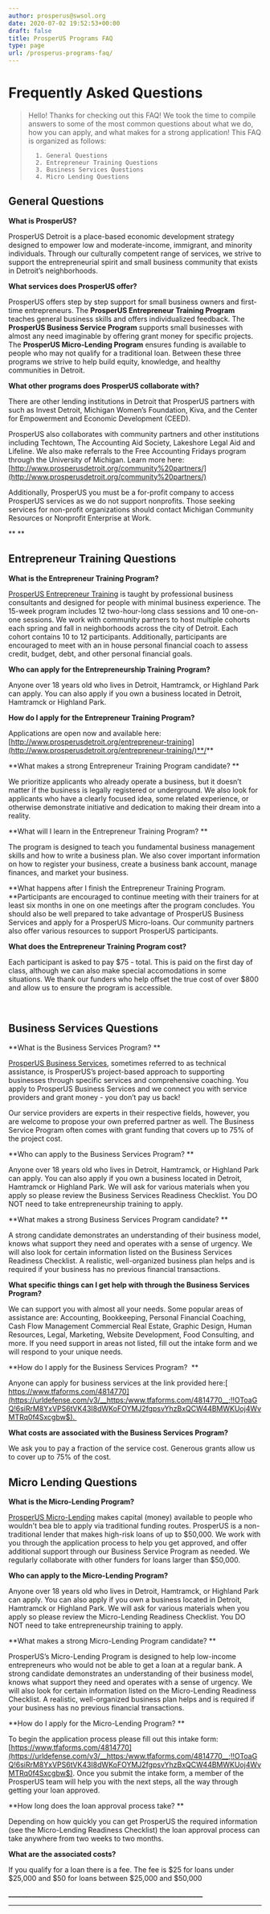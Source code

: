 ```yaml
---
author: prosperus@swsol.org
date: 2020-07-02 19:52:53+00:00
draft: false
title: ProsperUS Programs FAQ
type: page
url: /prosperus-programs-faq/
---
```


# Frequently Asked Questions





<blockquote>Hello! Thanks for checking out this FAQ! We took the time to compile answers to some of the most common questions about what we do, how you can apply, and what makes for a strong application! This FAQ is organized as follows:

> 
> 
 	  1. General Questions
 	  2. Entrepreneur Training Questions
 	  3. Business Services Questions
 	  4. Micro Lending Questions

</blockquote>




## General Questions


**What is ProsperUS?**

ProsperUS Detroit is a place-based economic development strategy designed to empower low and moderate-income, immigrant, and minority individuals. Through our culturally competent range of services, we strive to support the entrepreneurial spirit and small business community that exists in Detroit’s neighborhoods.



**What services does ProsperUS offer?**

ProsperUS offers step by step support for small business owners and first-time entrepreneurs. The **ProsperUS Entrepreneur Training Program** teaches general business skills and offers individualized feedback. The **ProsperUS Business Service Program** supports small businesses with almost any need imaginable by offering grant money for specific projects. The **ProsperUS Micro-Lending Program** ensures funding is available to people who may not qualify for a traditional loan. Between these three programs we strive to help build equity, knowledge, and healthy communities in Detroit.



**What other programs does ProsperUS collaborate with?**

There are other lending institutions in Detroit that ProsperUS partners with such as Invest Detroit, Michigan Women’s Foundation, Kiva, and the Center for Empowerment and Economic Development (CEED).

ProsperUS also collaborates with community partners and other institutions including Techtown, The Accounting Aid Society, Lakeshore Legal Aid and Lifeline. We also make referrals to the Free Accounting Fridays program through the University of Michigan. Learn more here: [http://www.prosperusdetroit.org/community%20partners/](http://www.prosperusdetroit.org/community%20partners/)

Additionally, ProsperUS you must be a for-profit company to access ProsperUS services as we do not support nonprofits. Those seeking services for non-profit organizations should contact Michigan Community Resources or Nonprofit Enterprise at Work.

** **


## Entrepreneur Training Questions


**What is the Entrepreneur Training Program?**

[ProsperUS Entrepreneur Training](http://www.prosperusdetroit.org/entrepreneur-training/) is taught by professional business consultants and designed for people with minimal business experience. The 15-week program includes 12 two-hour-long class sessions and 10 one-on-one sessions. We work with community partners to host multiple cohorts each spring and fall in neighborhoods across the city of Detroit. Each cohort contains 10 to 12 participants. Additionally, participants are encouraged to meet with an in house personal financial coach to assess credit, budget, debt, and other personal financial goals.



**Who can apply for the Entrepreneurship Training Program?**

Anyone over 18 years old who lives in Detroit, Hamtramck, or Highland Park can apply. You can also apply if you own a business located in Detroit, Hamtramck or Highland Park. 

**How do I apply for the Entrepreneur Training Program?**

Applications are open now and available here: [http://www.prosperusdetroit.org/entrepreneur-training](http://www.prosperusdetroit.org/entrepreneur-training/)**/**



**What makes a strong Entrepreneur Training Program candidate? **

We prioritize applicants who already operate a business, but it doesn’t matter if the business is legally registered or underground. We also look for applicants who have a clearly focused idea, some related experience, or otherwise demonstrate initiative and dedication to making their dream into a reality. 



**What will I learn in the Entrepreneur Training Program? **          

The program is designed to teach you fundamental business management skills and how to write a business plan. We also cover important information on how to register your business, create a business bank account, manage finances, and market your business.



**What happens after I finish the Entrepreneur Training Program. **Participants are encouraged to continue meeting with their trainers for at least six months in one on one meetings after the program concludes. You should also be well prepared to take advantage of ProsperUS Business Services and apply for a ProsperUS Micro-loans. Our community partners also offer various resources to support ProsperUS participants.



**What does the Entrepreneur Training Program cost?**

Each participant is asked to pay $75 - total. This is paid on the first day of class, although we can also make special accomodations in some situations. We thank our funders who help offset the true cost of over $800 and allow us to ensure the program is accessible.

                     


## Business Services Questions


**What is the Business Services Program? **

[ProsperUS Business Services](http://www.prosperusdetroit.org/business-services/), sometimes referred to as technical assistance, is ProsperUS’s project-based approach to supporting businesses through specific services and comprehensive coaching. You apply to ProsperUS Business Services and we connect you with service providers and grant money - you don’t pay us back! 

Our service providers are experts in their respective fields, however, you are welcome to propose your own preferred partner as well. The Business Service Program often comes with grant funding that covers up to 75% of the project cost.



**Who can apply to the Business Services Program? **

Anyone over 18 years old who lives in Detroit, Hamtramck, or Highland Park can apply. You can also apply if you own a business located in Detroit, Hamtramck or Highland Park. We will ask for various materials when you apply so please review the Business Services Readiness Checklist. You DO NOT need to take entrepreneurship training to apply.



**What makes a strong Business Services Program candidate? **

A strong candidate demonstrates an understanding of their business model, knows what support they need and operates with a sense of urgency. We will also look for certain information listed on the Business Services Readiness Checklist. A realistic, well-organized business plan helps and is required if your business has no previous financial transactions. 



**What specific things can I get help with through the Business Services Program?**

We can support you with almost all your needs. Some popular areas of assistance are: Accounting, Bookkeeping, Personal Financial Coaching, Cash Flow Management Commercial Real Estate, Graphic Design, Human Resources, Legal, Marketing, Website Development, Food Consulting, and more. If you need support in areas not listed, fill out the intake form and we will respond to your unique needs.



**How do I apply for the Business Services Program?  **

Anyone can apply for business services at the link provided here:[ https://www.tfaforms.com/4814770](https://urldefense.com/v3/__https:/www.tfaforms.com/4814770__;!!OToaGQ!6siRrM8YxVPS6tVK43I8dWKoFOYMJ2fgpsvYhzBxQCW44BMWKUoj4WvMTRq0f4Sxcgbw$). 

**What costs are associated with the Business Services Program?**

We ask you to pay a fraction of the service cost. Generous grants allow us to cover up to 75% of the cost. 




## Micro Lending Questions


**What is the Micro-Lending Program?**

[ProsperUS Micro-Lending](http://www.prosperusdetroit.org/micro-lending/) makes capital (money) available to people who wouldn't bea ble to apply via traditional funding routes. ProsperUS is a non-traditional lender that makes high-risk loans of up to $50,000. We work with you through the application process to help you get approved, and offer additional support through our Business Service Program as needed. We regularly collaborate with other funders for loans larger than $50,000. 



**Who can apply to the Micro-Lending Program?**

Anyone over 18 years old who lives in Detroit, Hamtramck, or Highland Park can apply. You can also apply if you own a business located in Detroit, Hamtramck or Highland Park. We will ask for various materials when you apply so please review the Micro-Lending Readiness Checklist. You DO NOT need to take entrepreneurship training to apply.



**What makes a strong Micro-Lending Program candidate? **

ProsperUS’s Micro-Lending Program is designed to help low-income entrepreneurs who would not be able to get a loan at a regular bank. A strong candidate demonstrates an understanding of their business model, knows what support they need and operates with a sense of urgency. We will also look for certain information listed on the Micro-Lending Readiness Checklist. A realistic, well-organized business plan helps and is required if your business has no previous financial transactions. 



**How do I apply for the Micro-Lending Program? **

To begin the application process please fill out this intake form: [https://www.tfaforms.com/4814770](https://urldefense.com/v3/__https:/www.tfaforms.com/4814770__;!!OToaGQ!6siRrM8YxVPS6tVK43I8dWKoFOYMJ2fgpsvYhzBxQCW44BMWKUoj4WvMTRq0f4Sxcgbw$). Once you submit the intake form, a member of the ProsperUS team will help you with the next steps, all the way through getting your loan approved. 



**How long does the loan approval process take? **

Depending on how quickly you can get ProsperUS the required information (see the Micro-Lending Readiness Checklist) the loan approval process can take anywhere from two weeks to two months. 



**What are the associated costs?**

If you qualify for a loan there is a fee. The fee is $25 for loans under $25,000 and $50 for loans between $25,000 and $50,000

**__________________________________________________________**



****






